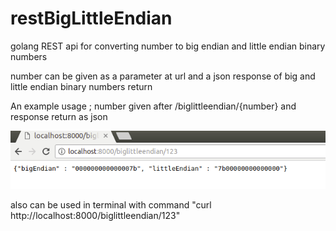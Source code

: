 # restBigLittleEndian
golang REST api for converting number to big endian and little endian binary numbers

number can be given as a parameter at url and a json response of big and little endian binary numbers return

An example usage ; number given after /biglittleendian/{number} and response return as json

![alt text](bigLittleEndian.png "Usage example")

also can be used in terminal with command "curl  http://localhost:8000/biglittleendian/123"
